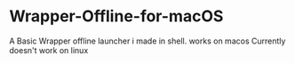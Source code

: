 # Wrapper-Offline-for-macOS
A Basic Wrapper offline launcher i made in shell.  works on macos
Currently doesn't work on linux 
